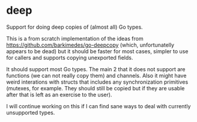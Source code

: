 # deep
Support for doing deep copies of (almost all) Go types.

This is a from scratch implementation of the ideas from https://github.com/barkimedes/go-deepcopy (which, unfortunatelly appears to be dead) but it should be faster for most cases, simpler to use for callers and supports copying unexported fields.

It should support most Go types. The main 2 that it does not support are functions (we can not really copy them) and channels. Also it might have weird interations with structs that includes any synchronization primitives (mutexes, for example. They should still be copied but if they are usable after that is left as an exercise to the user).

I will continue working on this if I can find sane ways to deal with currently unsupported types.

